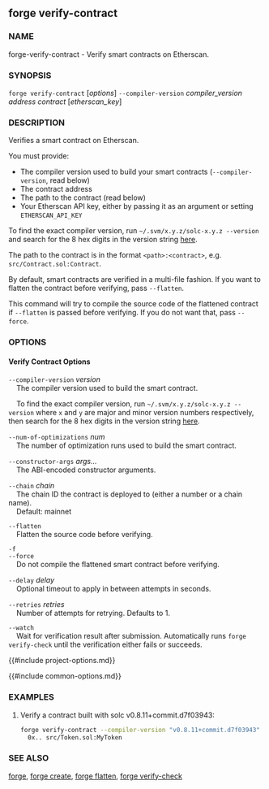 ## forge verify-contract

### NAME

forge-verify-contract - Verify smart contracts on Etherscan.

### SYNOPSIS

``forge verify-contract`` [*options*] `--compiler-version` *compiler_version* *address* *contract* [*etherscan_key*]

### DESCRIPTION

Verifies a smart contract on Etherscan.

You must provide:
- The compiler version used to build your smart contracts (`--compiler-version`, read below)
- The contract address
- The path to the contract (read below)
- Your Etherscan API key, either by passing it as an argument or setting `ETHERSCAN_API_KEY`

To find the exact compiler version, run `~/.svm/x.y.z/solc-x.y.z --version` and search for the 8 hex digits in the version string [here](https://etherscan.io/solcversions).

The path to the contract is in the format `<path>:<contract>`, e.g. `src/Contract.sol:Contract`.

By default, smart contracts are verified in a multi-file fashion. If you want to flatten the contract before verifying, pass `--flatten`.

This command will try to compile the source code of the flattened contract if `--flatten` is passed before verifying. If you do not want that, pass `--force`.

### OPTIONS

#### Verify Contract Options

`--compiler-version` *version*  
&nbsp;&nbsp;&nbsp;&nbsp;The compiler version used to build the smart contract.

&nbsp;&nbsp;&nbsp;&nbsp;To find the exact compiler version, run `~/.svm/x.y.z/solc-x.y.z --version` where `x` and
`y` are major and minor version numbers respectively, then search for the 8 hex digits in the version string [here](https://etherscan.io/solcversions).

`--num-of-optimizations` *num*  
&nbsp;&nbsp;&nbsp;&nbsp;The number of optimization runs used to build the smart contract.

`--constructor-args` *args...*  
&nbsp;&nbsp;&nbsp;&nbsp;The ABI-encoded constructor arguments.

`--chain` *chain*  
&nbsp;&nbsp;&nbsp;&nbsp;The chain ID the contract is deployed to (either a number or a chain name).  
&nbsp;&nbsp;&nbsp;&nbsp;Default: mainnet

`--flatten`  
&nbsp;&nbsp;&nbsp;&nbsp;Flatten the source code before verifying.

`-f`  
`--force`  
&nbsp;&nbsp;&nbsp;&nbsp;Do not compile the flattened smart contract before verifying.

`--delay` *delay*  
&nbsp;&nbsp;&nbsp;&nbsp;Optional timeout to apply in between attempts in seconds.

`--retries` *retries*  
&nbsp;&nbsp;&nbsp;&nbsp;Number of attempts for retrying. Defaults to 1.

`--watch`  
&nbsp;&nbsp;&nbsp;&nbsp;Wait for verification result after submission.
Automatically runs `forge verify-check` until the verification either fails or succeeds.

{{#include project-options.md}}

{{#include common-options.md}}

### EXAMPLES

1. Verify a contract built with solc v0.8.11+commit.d7f03943:
    ```sh
    forge verify-contract --compiler-version "v0.8.11+commit.d7f03943" \
      0x.. src/Token.sol:MyToken
    ```

### SEE ALSO

[forge](./forge.md), [forge create](./forge-create.md), [forge flatten](./forge-flatten.md), [forge verify-check](./forge-verify-check.md)
